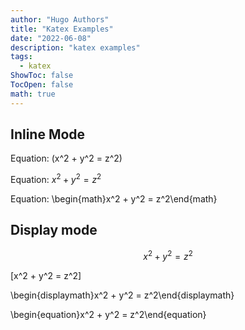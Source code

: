 ```yaml
---
author: "Hugo Authors"
title: "Katex Examples"
date: "2022-06-08"
description: "katex examples"
tags:
  - katex
ShowToc: false
TocOpen: false
math: true
---
```


## Inline Mode

Equation: \(x^2 + y^2 = z^2\)

Equation: $x^2 + y^2 = z^2$

Equation: \begin{math}x^2 + y^2 = z^2\end{math}

## Display mode

$$
x^2 + y^2 = z^2
$$

\[x^2 + y^2 = z^2\]

\begin{displaymath}x^2 + y^2 = z^2\end{displaymath}

\begin{equation}x^2 + y^2 = z^2\end{equation}
